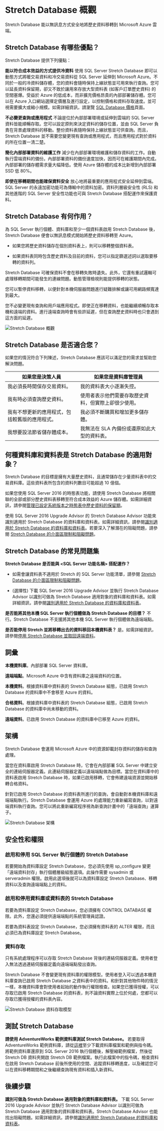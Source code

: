 <properties
	pageTitle="Stretch Database 概觀 | Microsoft Azure"
	description="了解 Stretch Database 如何以無訊息方式安全地將歷史資料移轉到 Microsoft Azure 雲端。"
	services="sql-server-stretch-database"
	documentationCenter=""
	authors="douglasl"
	manager="jhubbard"
	editor="monicar"/>

<tags
	ms.service="sql-server-stretch-database"
	ms.workload="data-management"
	ms.tgt_pltfrm="na"
	ms.devlang="na"
	ms.topic="article"
	ms.date="02/26/2016"
	ms.author="douglasl"/>

# Stretch Database 概觀

Stretch Database 能以無訊息方式安全地將歷史資料移轉到 Microsoft Azure 雲端。

## Stretch Database 有哪些優點？
Stretch Database 提供下列優點：

**能以符合成本效益的方式提供冷資料** 使用 SQL Server Stretch Database 即可以動態方式將暖交易資料和冷交易資料從 SQL Server 延伸到 Microsoft Azure。不同於一般的冷資料儲存體，您的資料會隨時保持上線狀態並可用來執行查詢。您可以延長資料保留期，卻又不致於讓用來存放大型資料表 (如客戶訂單歷史資料) 的空間塞爆。受益於 Azure 的低成本，而非擴充價格昂貴的內部部署儲存體。您可以在 Azure 入口網站選擇定價層及進行設定，以控制價格和資料存取速度。並可視需要擴大或縮小規模。如需詳細資訊，請瀏覽 [SQL Database 價格](https://azure.microsoft.com/pricing/details/sql-database/)頁面。

**不必變更查詢或應用程式** 不論是位於內部部署環境或延伸到雲端的 SQL Server 資料皆能順暢存取。您可以設定原則來決定資料的儲存位置，並由 SQL Server 負責在背景處理資料的移動。整份資料表隨時保持上線狀態並可供查詢。而且，Stretch Database 並不需要您變更現有查詢或應用程式，而且應用程式對於資料的所在位置一清二楚。

**簡化內部部署資料的維護工作** 減少在內部部署環境維護和儲存資料的工作。自動執行雲端資料的備份。內部部署資料的備份速度加快，因而可在維護期間內完成。內部部署的儲存體需求量大幅降低。使用 Azure 儲存體的成本比新增到內部部署 SSD 低 80%。

**即使在移轉期間也能確保資料安全** 放心地將最重要的應用程式安全延伸到雲端。SQL Server 的永遠加密功能可為傳輸中的資料加密。資料列層級安全性 (RLS) 和其他進階的 SQL Server 安全性功能也可與 Stretch Database 搭配運作來保護資料。

## Stretch Database 有何作用？
為 SQL Server 執行個體、資料庫和至少一個資料表啟用 Stretch Database 後，Stretch Database 便會以無訊息模式開始將歷史資料移轉至 Azure。

-   如果您將歷史資料儲存在個別資料表上，則可以移轉整個資料表。

-   如果資料表同時包含歷史資料及目前的資料，您可以指定篩選述詞以選取要移轉的資料列。

Stretch Database 可確保資料不會在移轉失敗時遺失。此外，它還有重試邏輯可處理移轉期間可能發生的連線問題。動態管理檢視則能提供移轉的狀態。

您可以暫停資料移轉，以便針對本機伺服器問題進行疑難排解或讓可用網路頻寬達到最大。

您不必變更現有查詢和用戶端應用程式。即使正在移轉資料，也能繼續順暢存取本機和遠端的資料。進行遠端查詢時會有些許延遲，但在查詢歷史資料時也只會遇到這方面的延遲。

![Stretch Database 概觀][StretchOverviewImage1]

## Stretch Database 是否適合您？
如果您的情況符合下列陳述，Stretch Database 應該可以滿足您的需求並幫助您解決問題。

|如果您是決策人員|如果您是資料庫管理員|
|------------------------------|-------------------|
|我必須長時間保存交易資料。|我的資料表大小逐漸失控。|
|我有時必須查詢歷史資料。|使用者表示他們需要存取歷史資料，但實際上卻很少使用。|
|我有不想更新的應用程式，包括較舊版的應用程式。|我必須不斷購買和增加更多儲存體。|
|我想要設法節省儲存體成本。|我無法在 SLA 內備份或還原如此大型的資料表。|

## 何種資料庫和資料表是 Stretch Database 的適用對象？
Stretch Database 的目標是擁有大量歷史資料，且通常儲存在少量資料表中的交易資料庫。這些資料表所包含的資料列數目可能超過 10 億個。

如果您使用 SQL Server 2016 的時態表功能，請使用 Stretch Database 將相關聯的全部或部分歷史資料表移轉至符合成本效益的 Azure 儲存體。如需詳細資訊，請參閱[管理已設定系統版本之時態表中歷史資料的保留期](https://msdn.microsoft.com/library/mt637341.aspx)。

使用 SQL Server 2016 Upgrade Advisor 的 Stretch Database Advisor 功能來識別適用於 Stretch Database 的資料庫和資料表。如需詳細資訊，請參閱[識別適用於 Stretch Database 的資料庫和資料表](sql-server-stretch-database-identify-databases.md)。若要深入了解潛在的阻礙問題，請參閱 [Stretch Database 的介面區限制和阻礙問題](sql-server-stretch-database-limitations.md)。

## <a name="FAQ"></a>Stretch Database 的常見問題集
**Stretch Database 是否能與 &lt;SQL Server 功能名稱&gt; 搭配運作？**
-   如需會讓資料表不適用於 Stretch 的 SQL Server 功能清單，請參閱 [Stretch Database 的介面區限制和阻礙問題](sql-server-stretch-database-limitations.md)。

-   (選擇性) 下載 SQL Server 2016 Upgrade Advisor 並執行 Stretch Database Advisor 以識別可做為 Stretch Database 適用對象的資料庫和資料表。如需詳細資訊，請參閱[識別適用於 Stretch Database 的資料庫和資料表](sql-server-stretch-database-identify-databases.md)。

**是否能將其他本機 SQL Server 執行個體做為 Stretch Database 的目標？** 不行。Stretch Database 不支援將其他本機 SQL Server 執行個體做為遠端端點。

**是否能停用 Stretch 並將移轉出去的資料移回本機資料表？** 是。如需詳細資訊，請參閱[停用 Stretch Database 並取回遠端資料](sql-server-stretch-database-disable.md)。

## 詞彙
**本機資料庫**。內部部署 SQL Server 資料庫。

**遠端端點**。Microsoft Azure 中含有資料庫之遠端資料的位置。

**本機資料**。根據資料庫中資料表的 Stretch Database 組態，已啟用 Stretch Database 的資料庫中不會移至 Azure 的資料。

**合格資料**。根據資料庫中資料表的 Stretch Database 組態，已啟用 Stretch Database 的資料庫中尚未移動的資料。

**遠端資料**。已啟用 Stretch Database 的資料庫中已移至 Azure 的資料。

## 架構
Stretch Database 會運用 Microsoft Azure 中的資源卸載封存資料的儲存和查詢處理。

當您在資料庫啟用 Stretch Database 時，它會在內部部署 SQL Server 中建立安全的連結伺服器定義。此連結伺服器定義以遠端端點做為目標。當您在資料庫中的資料表啟用 Stretch Database 時，如果已啟用移轉，它會佈建遠端資源並開始移轉合格資料。

針對已啟用 Stretch Database 的資料表所進行的查詢，會自動對本機資料庫和遠端端點執行。Stretch Database 會運用 Azure 的處理能力重新編寫查詢，以對遠端資料執行查詢。您可以將此重新編寫程序視為新查詢計畫中的「遠端查詢」運算子。

![Stretch Database 架構][StretchOverviewImage2]

## 安全性和權限

### 啟用和停用 SQL Server 執行個體的 Stretch Database
若要開始為資料庫設定 Stretch Database，您必須先使用 sp\_configure 變更「遠端資料封存」執行個體層級組態選項。此操作需要 sysadmin 或 serveradmin 權限。啟用此選項後就可以為資料庫設定 Stretch Database、移轉資料以及查詢遠端端點上的資料。

### 啟用和停用資料庫或資料表的 Stretch Database
若要為資料庫設定 Stretch Database，您必須擁有 CONTROL DATABASE 權限。此外，您還必須提供遠端端點的系統管理員認證。

若要為資料表設定 Stretch Database，您必須擁有資料表的 ALTER 權限，而且必須已為資料庫設定 Stretch Database。

### 資料存取
只有系統處理程序可以存取 Stretch Database 背後的連結伺服器定義。使用者登入無法透過連結伺服器定義向遠端端點發出查詢。

Stretch Database 不會變更現有資料庫的權限模型。使用者登入可以透過本機資料庫查詢已啟用 Stretch Database 之資料表中的資料。和針對其他物件時的情況一樣，本機資料庫會對使用者起始的動作執行權限檢查。如果您已獲得授權，可以存取已啟用 Stretch Database 的資料表，則不論資料實際上位於何處，您都可以存取已獲得授權的資料表內容。

![Stretch Database 資料存取模型][StretchOverviewImage3]

## 測試 Stretch Database
**請使用 AdventureWorks 範例資料庫測試 Stretch Database。** 若要取得 AdventureWorks 範例資料庫，請從[這裡](https://www.microsoft.com/download/details.aspx?id=49502)至少下載資料庫檔案和範例與指令碼。將範例資料庫還原到 SQL Server 2016 執行個體後，解壓縮範例檔案，然後從 Stretch DB 資料夾開啟 Stretch DB 範例檔案。執行此檔案中的指令碼，檢查資料在啟用 Stretch Database 前後所使用的空間、追蹤資料移轉進度，以及確認您可以在資料移轉期間和之後繼續查詢現有資料和插入新資料。

## 後續步驟
**識別可做為 Stretch Database 適用對象的資料庫和資料表。** 下載 SQL Server 2016 Upgrade Advisor 並執行 Stretch Database Advisor 以識別可做為 Stretch Database 適用對象的資料庫和資料表。Stretch Database Advisor 也能找出阻礙問題。如需詳細資訊，請參閱[識別適用於 Stretch Database 的資料庫和資料表](sql-server-stretch-database-identify-databases.md)。

<!--Image references-->
[StretchOverviewImage1]: ./media/sql-server-stretch-database-overview/StretchDBOverview.png
[StretchOverviewImage2]: ./media/sql-server-stretch-database-overview/StretchDBOverview1.png
[StretchOverviewImage3]: ./media/sql-server-stretch-database-overview/StretchDBOverview2.png

<!---HONumber=AcomDC_0302_2016-------->
